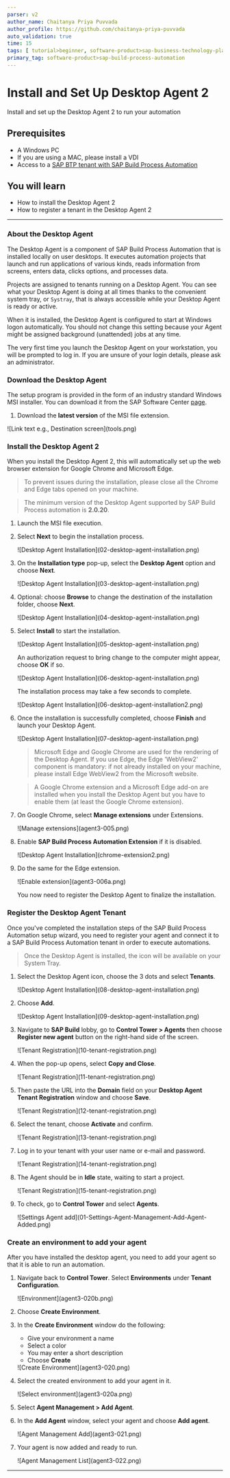```yaml
---
parser: v2
author_name: Chaitanya Priya Puvvada
author_profile: https://github.com/chaitanya-priya-puvvada
auto_validation: true
time: 15
tags: [ tutorial>beginner, software-product>sap-business-technology-platform]
primary_tag: software-product>sap-build-process-automation
---
```

 
# Install and Set Up Desktop Agent 2
<!-- description --> Install and set up the Desktop Agent 2 to run your automation

## Prerequisites
 - A Windows PC
 - If you are using a MAC, please install a VDI
 - Access to a [SAP BTP tenant with SAP Build Process Automation](spa-subscribe-booster)

## You will learn
  - How to install the Desktop Agent 2
  - How to register a tenant in the Desktop Agent 2

---

### About the Desktop Agent


The Desktop Agent is a component of SAP Build Process Automation that is installed locally on user desktops. It executes automation projects that launch and run applications of various kinds, reads information from screens, enters data, clicks options, and processes data.

Projects are assigned to tenants running on a Desktop Agent. You can see what your Desktop Agent is doing at all times thanks to the convenient system tray, or `Systray`, that is always accessible while your Desktop Agent is ready or active.

When it is installed, the Desktop Agent is configured to start at Windows logon automatically. You should not change this setting because your Agent might be assigned background (unattended) jobs at any time.

The very first time you launch the Desktop Agent on your workstation, you will be prompted to log in. If you are unsure of your login details, please ask an administrator.


### Download the Desktop Agent

The setup program is provided in the form of an industry standard Windows MSI installer. You can download it from the SAP Software Center [page](https://me.sap.com/softwarecenter/search/Intelligent%20Robotic%20Process%20Automation).

1. Download the **latest version** of the MSI file extension.

<!-- border -->![Link text e.g., Destination screen](tools.png)


### Install the Desktop Agent 2

When you install the Desktop Agent 2, this will automatically set up the web browser extension for Google Chrome and Microsoft Edge.

> To prevent issues during the installation, please close all the Chrome and Edge tabs opened on your machine. 

> The minimum version of the Desktop Agent supported by SAP Build Process automation is **2.0.20**.

1. Launch the MSI file execution.
   
2. Select **Next** to begin the installation process.

    <!-- border -->![Desktop Agent Installation](02-desktop-agent-installation.png)

3. On the **Installation type** pop-up, select the **Desktop Agent** option and choose **Next**.

    <!-- border -->![Desktop Agent Installation](03-desktop-agent-installation.png)

4. Optional: choose **Browse** to change the destination of the installation folder, choose **Next**.

    <!-- border -->![Desktop Agent Installation](04-desktop-agent-installation.png)

5. Select **Install** to start the installation.

    <!-- border -->![Desktop Agent Installation](05-desktop-agent-installation.png)

    An authorization request to bring change to the computer might appear, choose **OK** if so.

    <!-- border -->![Desktop Agent Installation](06-desktop-agent-installation.png)

    The installation process may take a few seconds to complete.

    <!-- border -->![Desktop Agent Installation](06-desktop-agent-installation2.png)

6. Once the installation is successfully completed, choose **Finish** and launch your Desktop Agent.

    <!-- border -->![Desktop Agent Installation](07-desktop-agent-installation.png)

    > Microsoft Edge and Google Chrome are used for the rendering of the Desktop Agent. If you use Edge, the Edge 'WebView2' component is mandatory: if not already installed on your machine, please install Edge WebView2 from the Microsoft website.

    > A Google Chrome extension and a Microsoft Edge add-on are installed when you install the Desktop Agent but you have to enable them (at least the Google Chrome extension).

7.  On Google Chrome, select **Manage extensions** under Extensions.
   
    <!-- border -->![Manage extensions](agent3-005.png)

8.  Enable **SAP Build Process Automation Extension** if it is disabled.

    <!-- border -->![Desktop Agent Installation](chrome-extension2.png)
    
9.  Do the same for the Edge extension.

    <!-- border -->![Enable extension](agent3-006a.png)

    
    You now need to register the Desktop Agent to finalize the installation.



### Register the Desktop Agent Tenant


Once you've completed the installation steps of the SAP Build Process Automation setup wizard, you need to register your agent and connect it to a SAP Build Process Automation tenant in order to execute automations.

> Once the Desktop Agent is installed, the icon will be available on your System Tray.

1. Select the Desktop Agent icon, choose the 3 dots and select **Tenants**.

    <!-- border -->![Desktop Agent Installation](08-desktop-agent-installation.png)

2.  Choose **Add**.

    <!-- border -->![Desktop Agent Installation](09-desktop-agent-installation.png)

3.  Navigate to **SAP Build** lobby, go to **Control Tower > Agents** then choose **Register new agent** button on the right-hand side of the screen.

    <!-- border -->![Tenant Registration](10-tenant-registration.png)

4. When the pop-up opens, select **Copy and Close**.

    <!-- border -->![Tenant Registration](11-tenant-registration.png)

5. Then paste the URL into the **Domain** field on your **Desktop Agent Tenant Registration** window and choose **Save**.

    <!-- border -->![Tenant Registration](12-tenant-registration.png)

6. Select the tenant, choose **Activate** and confirm.

    <!-- border -->![Tenant Registration](13-tenant-registration.png)

7. Log in to your tenant with your user name or e-mail and password.

    <!-- border -->![Tenant Registration](14-tenant-registration.png)

8. The Agent should be in **Idle** state, waiting to start a project.

    <!-- border -->![Tenant Registration](15-tenant-registration.png)

9. To check, go to **Control Tower** and select **Agents**.

    <!-- border -->![Settings Agent add](01-Settings-Agent-Management-Add-Agent-Added.png)


### Create an environment to add your agent

After you have installed the desktop agent, you need to add your agent so that it is able to run an automation.

1. Navigate back to **Control Tower**. Select **Environments** under **Tenant Configuration**.
    
    <!-- border -->![Environment](agent3-020b.png)
   
2. Choose **Create Environment**.
   
3. In the **Create Environment** window do the following:

    - Give your environment a name
    - Select a color
    - You may enter a short description
    - Choose **Create**

    <!-- border -->![Create Environment](agent3-020.png)

4. Select the created environment to add your agent in it.

    <!-- border -->![Select environment](agent3-020a.png)

5. Select **Agent Management > Add Agent**.

6. In the **Add Agent** window, select your agent and choose **Add agent**.

    <!-- border -->![Agent Management Add](agent3-021.png)

7.  Your agent is now added and ready to run.

    <!-- border -->![Agent Management List](agent3-022.png)


---

